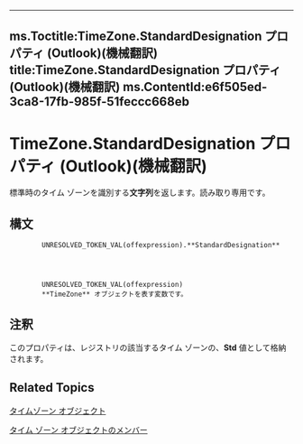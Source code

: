 

---
ms.Toctitle:TimeZone.StandardDesignation プロパティ (Outlook)(機械翻訳)
title:TimeZone.StandardDesignation プロパティ (Outlook)(機械翻訳)
ms.ContentId:e6f505ed-3ca8-17fb-985f-51feccc668eb
---
# TimeZone.StandardDesignation プロパティ (Outlook)(機械翻訳)




標準時のタイム ゾーンを識別する**文字列**を返します。読み取り専用です。

## 構文

            UNRESOLVED_TOKEN_VAL(offexpression).**StandardDesignation**




            UNRESOLVED_TOKEN_VAL(offexpression)
            **TimeZone** オブジェクトを表す変数です。



## 注釈
このプロパティは、レジストリの該当するタイム ゾーンの、**Std** 値として格納されます。



## Related Topics

[タイムゾーン オブジェクト](b27da70d-e545-cc13-9529-cfd327ab7a7c.md)

[タイム ゾーン オブジェクトのメンバー](2d6dc563-52f4-5707-b84d-a9c897eb2cda.md)




